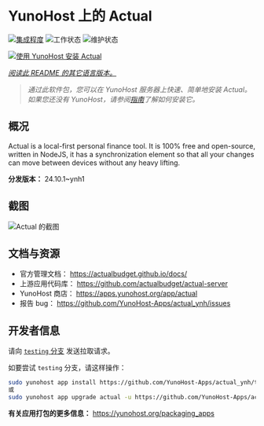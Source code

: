 <!--
注意：此 README 由 <https://github.com/YunoHost/apps/tree/master/tools/readme_generator> 自动生成
请勿手动编辑。
-->

# YunoHost 上的 Actual

[![集成程度](https://dash.yunohost.org/integration/actual.svg)](https://ci-apps.yunohost.org/ci/apps/actual/) ![工作状态](https://ci-apps.yunohost.org/ci/badges/actual.status.svg) ![维护状态](https://ci-apps.yunohost.org/ci/badges/actual.maintain.svg)

[![使用 YunoHost 安装 Actual](https://install-app.yunohost.org/install-with-yunohost.svg)](https://install-app.yunohost.org/?app=actual)

*[阅读此 README 的其它语言版本。](./ALL_README.md)*

> *通过此软件包，您可以在 YunoHost 服务器上快速、简单地安装 Actual。*  
> *如果您还没有 YunoHost，请参阅[指南](https://yunohost.org/install)了解如何安装它。*

## 概况

Actual is a local-first personal finance tool. It is 100% free and open-source, written in NodeJS, it has a synchronization element so that all your changes can move between devices without any heavy lifting.

**分发版本：** 24.10.1~ynh1

## 截图

![Actual 的截图](./doc/screenshots/screenshot.png)

## 文档与资源

- 官方管理文档： <https://actualbudget.github.io/docs/>
- 上游应用代码库： <https://github.com/actualbudget/actual-server>
- YunoHost 商店： <https://apps.yunohost.org/app/actual>
- 报告 bug： <https://github.com/YunoHost-Apps/actual_ynh/issues>

## 开发者信息

请向 [`testing` 分支](https://github.com/YunoHost-Apps/actual_ynh/tree/testing) 发送拉取请求。

如要尝试 `testing` 分支，请这样操作：

```bash
sudo yunohost app install https://github.com/YunoHost-Apps/actual_ynh/tree/testing --debug
或
sudo yunohost app upgrade actual -u https://github.com/YunoHost-Apps/actual_ynh/tree/testing --debug
```

**有关应用打包的更多信息：** <https://yunohost.org/packaging_apps>

